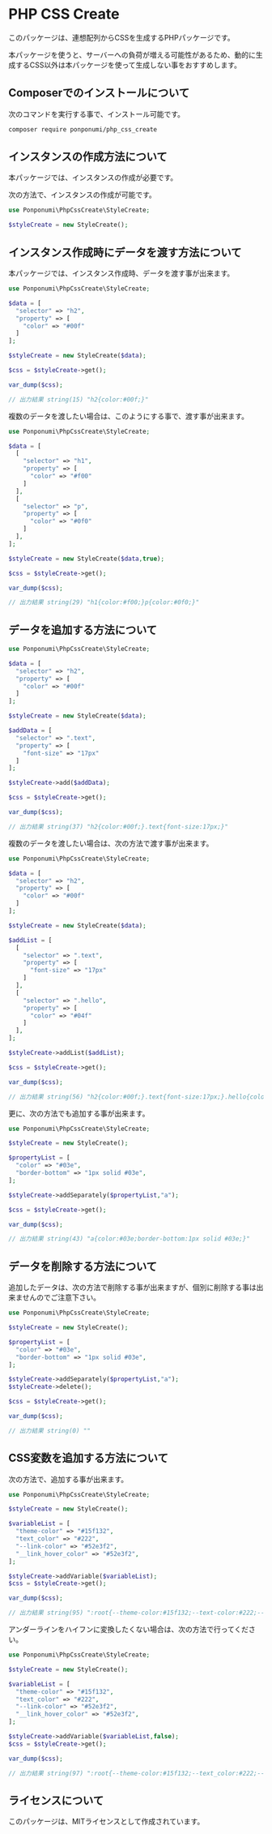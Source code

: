 # PHP CSS Create

このパッケージは、連想配列からCSSを生成するPHPパッケージです。

本パッケージを使うと、サーバーへの負荷が増える可能性があるため、動的に生成するCSS以外は本パッケージを使って生成しない事をおすすめします。

## Composerでのインストールについて

次のコマンドを実行する事で、インストール可能です。

```bash
composer require ponponumi/php_css_create
```

## インスタンスの作成方法について

本パッケージでは、インスタンスの作成が必要です。

次の方法で、インスタンスの作成が可能です。

```php
use Ponponumi\PhpCssCreate\StyleCreate;

$styleCreate = new StyleCreate();
```

## インスタンス作成時にデータを渡す方法について

本パッケージでは、インスタンス作成時、データを渡す事が出来ます。

```php
use Ponponumi\PhpCssCreate\StyleCreate;

$data = [
  "selector" => "h2",
  "property" => [
    "color" => "#00f"
  ]
];

$styleCreate = new StyleCreate($data);

$css = $styleCreate->get();

var_dump($css);

// 出力結果 string(15) "h2{color:#00f;}"
```

複数のデータを渡したい場合は、このようにする事で、渡す事が出来ます。

```php
use Ponponumi\PhpCssCreate\StyleCreate;

$data = [
  [
    "selector" => "h1",
    "property" => [
      "color" => "#f00"
    ]
  ],
  [
    "selector" => "p",
    "property" => [
      "color" => "#0f0"
    ]
  ],
];

$styleCreate = new StyleCreate($data,true);

$css = $styleCreate->get();

var_dump($css);

// 出力結果 string(29) "h1{color:#f00;}p{color:#0f0;}"
```

## データを追加する方法について

```php
use Ponponumi\PhpCssCreate\StyleCreate;

$data = [
  "selector" => "h2",
  "property" => [
    "color" => "#00f"
  ]
];

$styleCreate = new StyleCreate($data);

$addData = [
  "selector" => ".text",
  "property" => [
    "font-size" => "17px"
  ]
];

$styleCreate->add($addData);

$css = $styleCreate->get();

var_dump($css);

// 出力結果 string(37) "h2{color:#00f;}.text{font-size:17px;}"
```

複数のデータを渡したい場合は、次の方法で渡す事が出来ます。

```php
use Ponponumi\PhpCssCreate\StyleCreate;

$data = [
  "selector" => "h2",
  "property" => [
    "color" => "#00f"
  ]
];

$styleCreate = new StyleCreate($data);

$addList = [
  [
    "selector" => ".text",
    "property" => [
      "font-size" => "17px"
    ]
  ],
  [
    "selector" => ".hello",
    "property" => [
      "color" => "#04f"
    ]
  ],
];

$styleCreate->addList($addList);

$css = $styleCreate->get();

var_dump($css);

// 出力結果 string(56) "h2{color:#00f;}.text{font-size:17px;}.hello{color:#04f;}"
```

更に、次の方法でも追加する事が出来ます。

```php
use Ponponumi\PhpCssCreate\StyleCreate;

$styleCreate = new StyleCreate();

$propertyList = [
  "color" => "#03e",
  "border-bottom" => "1px solid #03e",
];

$styleCreate->addSeparately($propertyList,"a");

$css = $styleCreate->get();

var_dump($css);

// 出力結果 string(43) "a{color:#03e;border-bottom:1px solid #03e;}"
```

## データを削除する方法について

追加したデータは、次の方法で削除する事が出来ますが、個別に削除する事は出来ませんのでご注意下さい。

```php
use Ponponumi\PhpCssCreate\StyleCreate;

$styleCreate = new StyleCreate();

$propertyList = [
  "color" => "#03e",
  "border-bottom" => "1px solid #03e",
];

$styleCreate->addSeparately($propertyList,"a");
$styleCreate->delete();

$css = $styleCreate->get();

var_dump($css);

// 出力結果 string(0) ""
```

## CSS変数を追加する方法について

次の方法で、追加する事が出来ます。

```php
use Ponponumi\PhpCssCreate\StyleCreate;

$styleCreate = new StyleCreate();

$variableList = [
  "theme-color" => "#15f132",
  "text_color" => "#222",
  "--link-color" => "#52e3f2",
  "__link_hover_color" => "#52e3f2",
];

$styleCreate->addVariable($variableList);
$css = $styleCreate->get();

var_dump($css);

// 出力結果 string(95) ":root{--theme-color:#15f132;--text-color:#222;--link-color:#52e3f2;--link-hover-color:#52e3f2;}"
```
アンダーラインをハイフンに変換したくない場合は、次の方法で行ってください。

```php
use Ponponumi\PhpCssCreate\StyleCreate;

$styleCreate = new StyleCreate();

$variableList = [
  "theme-color" => "#15f132",
  "text_color" => "#222",
  "--link-color" => "#52e3f2",
  "__link_hover_color" => "#52e3f2",
];

$styleCreate->addVariable($variableList,false);
$css = $styleCreate->get();

var_dump($css);

// 出力結果 string(97) ":root{--theme-color:#15f132;--text_color:#222;--link-color:#52e3f2;--__link_hover_color:#52e3f2;}"
```

## ライセンスについて

このパッケージは、MITライセンスとして作成されています。
